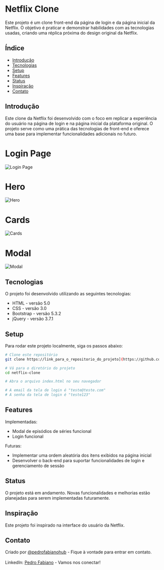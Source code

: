 # Netflix Clone

Este projeto é um clone front-end da página de login e da página inicial da Netflix. O objetivo é praticar e demonstrar habilidades com as tecnologias usadas, criando uma réplica próxima do design original da Netflix.

## Índice

- [Introdução](#introdução)
- [Tecnologias](#tecnologias)
- [Setup](#setup)
- [Features](#features)
- [Status](#status)
- [Inspiração](#inspiração)
- [Contato](#contato)

## Introdução

Este clone da Netflix foi desenvolvido com o foco em replicar a experiência do usuário na página de login e na página inicial da plataforma original. O projeto serve como uma prática das tecnologias de front-end e oferece uma base para implementar funcionalidades adicionais no futuro.
##

# Login Page

![Login Page](https://i.imgur.com/AIf3ouj.png)

##

# Hero

![Hero](https://i.imgur.com/jO19qsf.png)

##

# Cards

![Cards](https://i.imgur.com/0UPZToz.png)

##

# Modal

![Modal](https://i.imgur.com/sbSeglN.png)

##

## Tecnologias

O projeto foi desenvolvido utilizando as seguintes tecnologias:

- HTML - versão 5.0
- CSS - versão 3.0
- Bootstrap - versão 5.3.2
- jQuery - versão 3.7.1

## Setup

Para rodar este projeto localmente, siga os passos abaixo:

```bash
# Clone este repositório
git clone https://link_para_o_repositorio_do_projeto](https://github.com/pedrofabianohub/Netflix-Clone---FrontEnd.git

# Vá para o diretório do projeto
cd netflix-clone

# Abra o arquivo index.html no seu navegador

# A email da tela de login é "teste@teste.com"
# A senha da tela de login é "teste123"

```

## Features

Implementadas:

- Modal de episódios de séries funcional
- Login funcional


Futuras:

- Implementar uma ordem aleatória dos itens exibidos na página inicial
- Desenvolver o back-end para suportar funcionalidades de login e gerenciamento de sessão
  
## Status

O projeto está em andamento. Novas funcionalidades e melhorias estão planejadas para serem implementadas futuramente.

## Inspiração

Este projeto foi inspirado na interface do usuário da Netflix.

## Contato

Criado por [@pedrofabianohub](https://github.com/pedrofabianohub) - Fique à vontade para entrar em contato.
<br>
<br>
LinkedIn: [Pedro Fabiano](https://www.linkedin.com/in/pedrofabianov/) - Vamos nos conectar!
